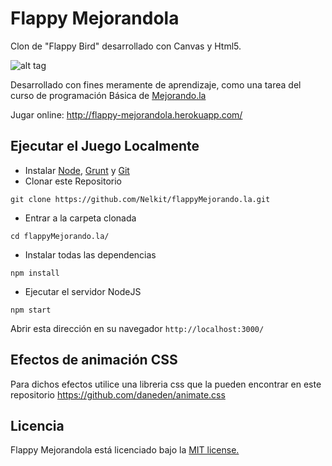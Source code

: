 Flappy Mejorandola
==================

Clon de "Flappy Bird" desarrollado con Canvas y Html5.

![alt tag](https://raw.githubusercontent.com/Nelkit/flappyMejorando.la/master/public/images/preview.png)

Desarrollado con fines meramente de aprendizaje, como una tarea del curso de programación Básica de [Mejorando.la](http://mejorando.la)

Jugar online: http://flappy-mejorandola.herokuapp.com/

## Ejecutar el Juego Localmente

- Instalar [Node](http://nodejs.org/download/), [Grunt](http://gruntjs.com/) y [Git](http://git-scm.com/download/)
- Clonar este Repositorio
```
git clone https://github.com/Nelkit/flappyMejorando.la.git    
```
- Entrar a la carpeta clonada
```
cd flappyMejorando.la/
```
- Instalar todas las dependencias
```
npm install
```
- Ejecutar el servidor NodeJS
```
npm start
```

Abrir esta dirección en su navegador `http://localhost:3000/`

## Efectos de animación CSS

Para dichos efectos utilice una libreria css que la pueden encontrar en este repositorio https://github.com/daneden/animate.css

## Licencia
Flappy Mejorandola está licenciado bajo la [MIT license.](https://github.com/Nelkit/flappyMejorando.la/blob/master/LICENSE)





